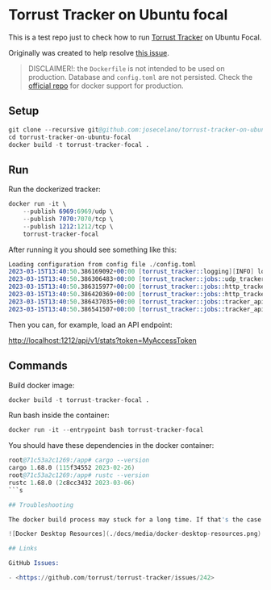 # Torrust Tracker on Ubuntu focal

This is a test repo just to check how to run [Torrust Tracker](https://github.com/torrust/torrust-tracker) on Ubuntu Focal.

Originally was created to help resolve [this issue](<https://github.com/torrust/torrust-tracker/issues/242>).

> DISCLAIMER!: the `Dockerfile` is not intended to be used on production. Database and `config.toml` are not persisted. Check the [official repo](https://github.com/torrust/torrust-tracker) for docker support for production.

## Setup

```s
git clone --recursive git@github.com:josecelano/torrust-tracker-on-ubuntu-focal.git
cd torrust-tracker-on-ubuntu-focal
docker build -t torrust-tracker-focal .
```

## Run

Run the dockerized tracker:

```s
docker run -it \
    --publish 6969:6969/udp \
    --publish 7070:7070/tcp \
    --publish 1212:1212/tcp \
    torrust-tracker-focal
```

After running it you should see something like this:

```s
Loading configuration from config file ./config.toml
2023-03-15T13:40:50.386169092+00:00 [torrust_tracker::logging][INFO] logging initialized.
2023-03-15T13:40:50.386306483+00:00 [torrust_tracker::jobs::udp_tracker][INFO] Starting UDP server on: udp://0.0.0.0:6969
2023-03-15T13:40:50.386315977+00:00 [torrust_tracker::jobs::http_tracker][INFO] Starting Torrust HTTP tracker server on: http://0.0.0.0:7070
2023-03-15T13:40:50.386420369+00:00 [torrust_tracker::jobs::http_tracker][INFO] Torrust HTTP tracker server started
2023-03-15T13:40:50.386437035+00:00 [torrust_tracker::jobs::tracker_apis][INFO] Starting Torrust APIs server on: http://0.0.0.0:1212
2023-03-15T13:40:50.386541507+00:00 [torrust_tracker::jobs::tracker_apis][INFO] Torrust APIs server started
```

Then you can, for example, load an API endpoint:

<http://localhost:1212/api/v1/stats?token=MyAccessToken>

## Commands

Build docker image:

```s
docker build -t torrust-tracker-focal .
```

Run bash inside the container:

```s
docker run -it --entrypoint bash torrust-tracker-focal
```

You should have these dependencies in the docker container:

```s
root@71c53a2c1269:/app# cargo --version
cargo 1.68.0 (115f34552 2023-02-26)
root@71c53a2c1269:/app# rustc --version
rustc 1.68.0 (2c8cc3432 2023-03-06)
```s

## Troubleshooting

The docker build process may stuck for a long time. If that's the case for you try to increase the docker resource limits:

![Docker Desktop Resources](./docs/media/docker-desktop-resources.png)

## Links

GitHub Issues:

- <https://github.com/torrust/torrust-tracker/issues/242>
